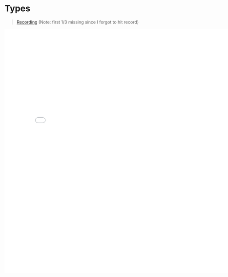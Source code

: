 # Types


> [Recording](https://gauchocast.hosted.panopto.com/Panopto/Pages/Viewer.aspx?id=f70e5594-e7dc-4acb-94dc-b336011bd775) (Note: first 1/3 missing since I forgot to hit record)

<embed src="./Lecture 8 - Types.pdf" width="800" height="800" 
 type="application/pdf">